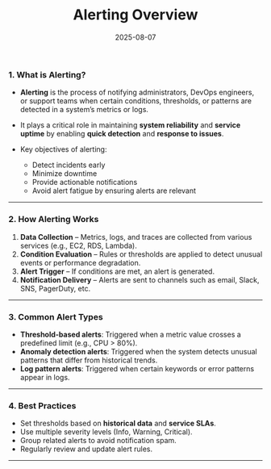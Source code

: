 ﻿---
title : "Alerting Overview "
date: 2025-08-07
weight : 2
chapter : false
pre : " <b> 2. </b> "
---



### 1. What is Alerting?
- **Alerting** is the process of notifying administrators, DevOps engineers, or support teams when certain conditions, thresholds, or patterns are detected in a system’s metrics or logs.  
- It plays a critical role in maintaining **system reliability** and **service uptime** by enabling **quick detection** and **response to issues**.  

- Key objectives of alerting:  
  - Detect incidents early  
  - Minimize downtime  
  - Provide actionable notifications  
  - Avoid alert fatigue by ensuring alerts are relevant  

---

### 2. How Alerting Works
1. **Data Collection** – Metrics, logs, and traces are collected from various services (e.g., EC2, RDS, Lambda).  
2. **Condition Evaluation** – Rules or thresholds are applied to detect unusual events or performance degradation.  
3. **Alert Trigger** – If conditions are met, an alert is generated.  
4. **Notification Delivery** – Alerts are sent to channels such as email, Slack, SNS, PagerDuty, etc.    

---

### 3. Common Alert Types
- **Threshold-based alerts**: Triggered when a metric value crosses a predefined limit (e.g., CPU > 80%).  
- **Anomaly detection alerts**: Triggered when the system detects unusual patterns that differ from historical trends.  
- **Log pattern alerts**: Triggered when certain keywords or error patterns appear in logs.  

---

### 4. Best Practices
- Set thresholds based on **historical data** and **service SLAs**.  
- Use multiple severity levels (Info, Warning, Critical).  
- Group related alerts to avoid notification spam.  
- Regularly review and update alert rules.  

---

